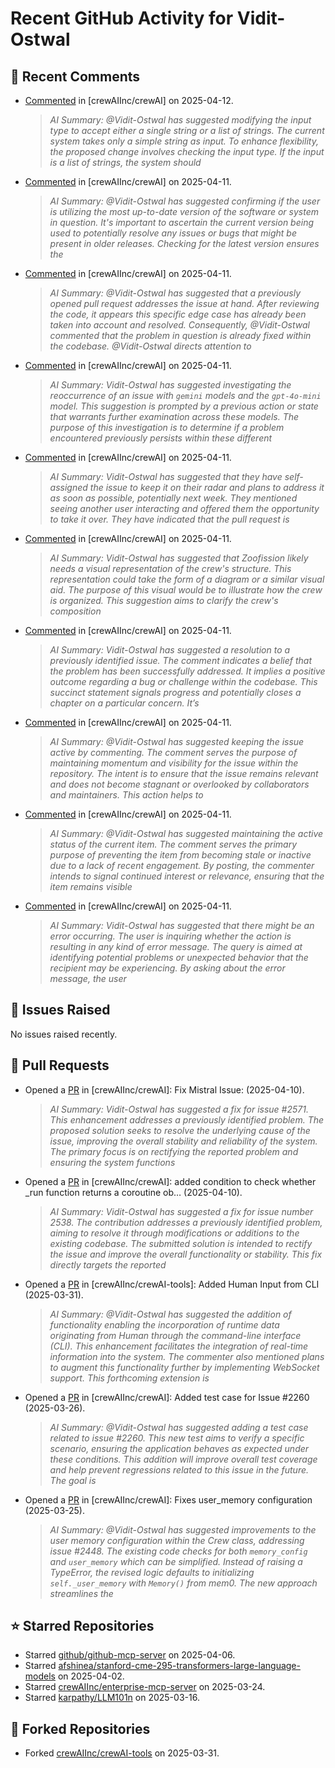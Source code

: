 # Recent GitHub Activity for Vidit-Ostwal

## 💬 Recent Comments
- [Commented](https://github.com/crewAIInc/crewAI/issues/1919#issuecomment-2798490993) in [crewAIInc/crewAI] on 2025-04-12.
  > *AI Summary: @Vidit-Ostwal has suggested modifying the input type to accept either a single string or a list of strings. The current system takes only a simple string as input. To enhance flexibility, the proposed change involves checking the input type. If the input is a list of strings, the system should*
- [Commented](https://github.com/crewAIInc/crewAI/issues/2513#issuecomment-2797700355) in [crewAIInc/crewAI] on 2025-04-11.
  > *AI Summary: @Vidit-Ostwal has suggested confirming if the user is utilizing the most up-to-date version of the software or system in question. It's important to ascertain the current version being used to potentially resolve any issues or bugs that might be present in older releases. Checking for the latest version ensures the*
- [Commented](https://github.com/crewAIInc/crewAI/issues/2194#issuecomment-2797601816) in [crewAIInc/crewAI] on 2025-04-11.
  > *AI Summary: @Vidit-Ostwal has suggested that a previously opened pull request addresses the issue at hand. After reviewing the code, it appears this specific edge case has already been taken into account and resolved. Consequently, @Vidit-Ostwal commented that the problem in question is already fixed within the codebase. @Vidit-Ostwal directs attention to*
- [Commented](https://github.com/crewAIInc/crewAI/issues/2508#issuecomment-2797312601) in [crewAIInc/crewAI] on 2025-04-11.
  > *AI Summary: Vidit-Ostwal has suggested investigating the reoccurrence of an issue with `gemini` models and the `gpt-4o-mini` model. This suggestion is prompted by a previous action or state that warrants further examination across these models. The purpose of this investigation is to determine if a problem encountered previously persists within these different*
- [Commented](https://github.com/crewAIInc/crewAI/issues/2571#issuecomment-2797124362) in [crewAIInc/crewAI] on 2025-04-11.
  > *AI Summary: Vidit-Ostwal has suggested that they have self-assigned the issue to keep it on their radar and plans to address it as soon as possible, potentially next week. They mentioned seeing another user interacting and offered them the opportunity to take it over. They have indicated that the pull request is*
- [Commented](https://github.com/crewAIInc/crewAI/issues/2326#issuecomment-2796850913) in [crewAIInc/crewAI] on 2025-04-11.
  > *AI Summary: Vidit-Ostwal has suggested that Zoofission likely needs a visual representation of the crew's structure. This representation could take the form of a diagram or a similar visual aid. The purpose of this visual would be to illustrate how the crew is organized. This suggestion aims to clarify the crew's composition*
- [Commented](https://github.com/crewAIInc/crewAI/issues/2194#issuecomment-2796834903) in [crewAIInc/crewAI] on 2025-04-11.
  > *AI Summary: Vidit-Ostwal has suggested a resolution to a previously identified issue. The comment indicates a belief that the problem has been successfully addressed. It implies a positive outcome regarding a bug or challenge within the codebase. This succinct statement signals progress and potentially closes a chapter on a particular concern. It’s*
- [Commented](https://github.com/crewAIInc/crewAI/issues/2299#issuecomment-2796826991) in [crewAIInc/crewAI] on 2025-04-11.
  > *AI Summary: @Vidit-Ostwal has suggested keeping the issue active by commenting. The comment serves the purpose of maintaining momentum and visibility for the issue within the repository. The intent is to ensure that the issue remains relevant and does not become stagnant or overlooked by collaborators and maintainers. This action helps to*
- [Commented](https://github.com/crewAIInc/crewAI/issues/2326#issuecomment-2796821924) in [crewAIInc/crewAI] on 2025-04-11.
  > *AI Summary: @Vidit-Ostwal has suggested maintaining the active status of the current item. The comment serves the primary purpose of preventing the item from becoming stale or inactive due to a lack of recent engagement. By posting, the commenter intends to signal continued interest or relevance, ensuring that the item remains visible*
- [Commented](https://github.com/crewAIInc/crewAI/issues/2586#issuecomment-2796820412) in [crewAIInc/crewAI] on 2025-04-11.
  > *AI Summary: Vidit-Ostwal has suggested that there might be an error occurring. The user is inquiring whether the action is resulting in any kind of error message. The query is aimed at identifying potential problems or unexpected behavior that the recipient may be experiencing. By asking about the error message, the user*

## 🐛 Issues Raised
No issues raised recently.

## 🚀 Pull Requests
- Opened a [PR](https://github.com/crewAIInc/crewAI/pull/2580) in [crewAIInc/crewAI]: Fix Mistral Issue: (2025-04-10).
  > *AI Summary: Vidit-Ostwal has suggested a fix for issue #2571. This enhancement addresses a previously identified problem. The proposed solution seeks to resolve the underlying cause of the issue, improving the overall stability and reliability of the system. The primary focus is on rectifying the reported problem and ensuring the system functions*
- Opened a [PR](https://github.com/crewAIInc/crewAI/pull/2570) in [crewAIInc/crewAI]: added condition to check whether _run function returns a coroutine ob… (2025-04-10).
  > *AI Summary: Vidit-Ostwal has suggested a fix for issue number 2538. The contribution addresses a previously identified problem, aiming to resolve it through modifications or additions to the existing codebase. The submitted solution is intended to rectify the issue and improve the overall functionality or stability. This fix directly targets the reported*
- Opened a [PR](https://github.com/crewAIInc/crewAI-tools/pull/251) in [crewAIInc/crewAI-tools]: Added Human Input from CLI (2025-03-31).
  > *AI Summary: @Vidit-Ostwal has suggested the addition of functionality enabling the incorporation of runtime data originating from Human through the command-line interface (CLI). This enhancement facilitates the integration of real-time information into the system. The commenter also mentioned plans to augment this functionality further by implementing WebSocket support. This forthcoming extension is*
- Opened a [PR](https://github.com/crewAIInc/crewAI/pull/2484) in [crewAIInc/crewAI]: Added test case for Issue #2260 (2025-03-26).
  > *AI Summary: @Vidit-Ostwal has suggested adding a test case related to issue #2260. This new test aims to verify a specific scenario, ensuring the application behaves as expected under these conditions. This addition will improve overall test coverage and help prevent regressions related to this issue in the future. The goal is*
- Opened a [PR](https://github.com/crewAIInc/crewAI/pull/2469) in [crewAIInc/crewAI]: Fixes user_memory configuration (2025-03-25).
  > *AI Summary: @Vidit-Ostwal has suggested improvements to the user memory configuration within the Crew class, addressing issue #2448. The existing code checks for both `memory_config` and `user_memory` which can be simplified. Instead of raising a TypeError, the revised logic defaults to initializing `self._user_memory` with `Memory()` from mem0. The new approach streamlines the*

## ⭐ Starred Repositories
- Starred [github/github-mcp-server](https://github.com/github/github-mcp-server) on 2025-04-06.
- Starred [afshinea/stanford-cme-295-transformers-large-language-models](https://github.com/afshinea/stanford-cme-295-transformers-large-language-models) on 2025-04-02.
- Starred [crewAIInc/enterprise-mcp-server](https://github.com/crewAIInc/enterprise-mcp-server) on 2025-03-24.
- Starred [karpathy/LLM101n](https://github.com/karpathy/LLM101n) on 2025-03-16.

## 🍴 Forked Repositories
- Forked [crewAIInc/crewAI-tools](https://github.com/Vidit-Ostwal/crewAI-tools) on 2025-03-31.
